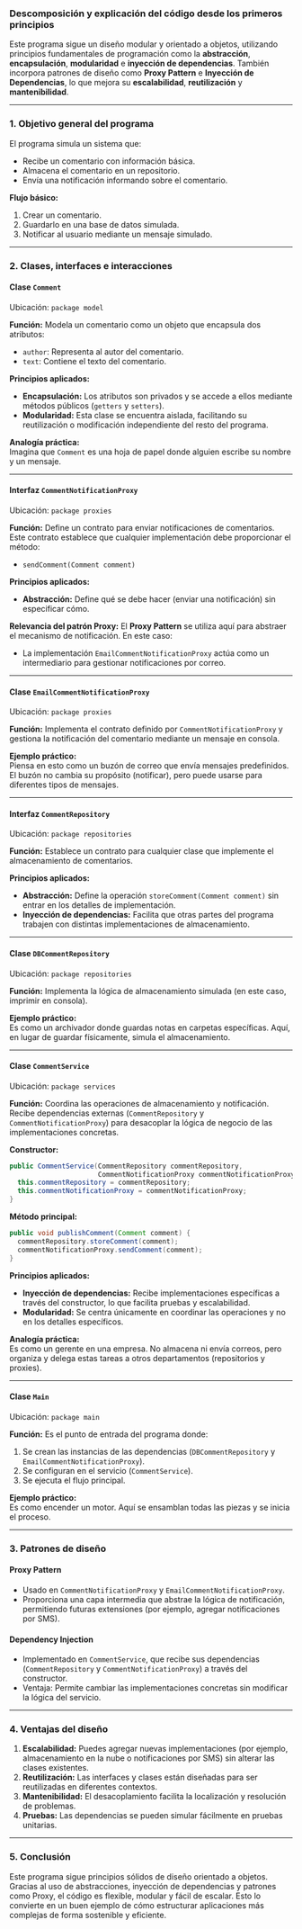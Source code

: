 ### Descomposición y explicación del código desde los primeros principios

Este programa sigue un diseño modular y orientado a objetos, utilizando principios fundamentales de programación como la **abstracción**, **encapsulación**, **modularidad** e **inyección de dependencias**. También incorpora patrones de diseño como **Proxy Pattern** e **Inyección de Dependencias**, lo que mejora su **escalabilidad**, **reutilización** y **mantenibilidad**.

---

### 1. **Objetivo general del programa**
El programa simula un sistema que:
- Recibe un comentario con información básica.
- Almacena el comentario en un repositorio.
- Envía una notificación informando sobre el comentario.

**Flujo básico:**
1. Crear un comentario.
2. Guardarlo en una base de datos simulada.
3. Notificar al usuario mediante un mensaje simulado.

---

### 2. **Clases, interfaces e interacciones**

#### **Clase `Comment`**
Ubicación: `package model`

**Función:**
Modela un comentario como un objeto que encapsula dos atributos:
- `author`: Representa al autor del comentario.
- `text`: Contiene el texto del comentario.

**Principios aplicados:**
- **Encapsulación:** Los atributos son privados y se accede a ellos mediante métodos públicos (`getters` y `setters`).
- **Modularidad:** Esta clase se encuentra aislada, facilitando su reutilización o modificación independiente del resto del programa.

**Analogía práctica:**  
Imagina que `Comment` es una hoja de papel donde alguien escribe su nombre y un mensaje.

---

#### **Interfaz `CommentNotificationProxy`**
Ubicación: `package proxies`

**Función:**
Define un contrato para enviar notificaciones de comentarios.
Este contrato establece que cualquier implementación debe proporcionar el método:
- `sendComment(Comment comment)`

**Principios aplicados:**
- **Abstracción:** Define qué se debe hacer (enviar una notificación) sin especificar cómo.

**Relevancia del patrón Proxy:**
El **Proxy Pattern** se utiliza aquí para abstraer el mecanismo de notificación. En este caso:
- La implementación `EmailCommentNotificationProxy` actúa como un intermediario para gestionar notificaciones por correo.

---

#### **Clase `EmailCommentNotificationProxy`**
Ubicación: `package proxies`

**Función:**
Implementa el contrato definido por `CommentNotificationProxy` y gestiona la notificación del comentario mediante un mensaje en consola.

**Ejemplo práctico:**  
Piensa en esto como un buzón de correo que envía mensajes predefinidos. El buzón no cambia su propósito (notificar), pero puede usarse para diferentes tipos de mensajes.

---

#### **Interfaz `CommentRepository`**
Ubicación: `package repositories`

**Función:**
Establece un contrato para cualquier clase que implemente el almacenamiento de comentarios.

**Principios aplicados:**
- **Abstracción:** Define la operación `storeComment(Comment comment)` sin entrar en los detalles de implementación.
- **Inyección de dependencias:** Facilita que otras partes del programa trabajen con distintas implementaciones de almacenamiento.

---

#### **Clase `DBCommentRepository`**
Ubicación: `package repositories`

**Función:**
Implementa la lógica de almacenamiento simulada (en este caso, imprimir en consola).

**Ejemplo práctico:**  
Es como un archivador donde guardas notas en carpetas específicas. Aquí, en lugar de guardar físicamente, simula el almacenamiento.

---

#### **Clase `CommentService`**
Ubicación: `package services`

**Función:**
Coordina las operaciones de almacenamiento y notificación. Recibe dependencias externas (`CommentRepository` y `CommentNotificationProxy`) para desacoplar la lógica de negocio de las implementaciones concretas.

**Constructor:**
```java
public CommentService(CommentRepository commentRepository, 
                      CommentNotificationProxy commentNotificationProxy) {
  this.commentRepository = commentRepository;
  this.commentNotificationProxy = commentNotificationProxy;
}
```

**Método principal:**
```java
public void publishComment(Comment comment) {
  commentRepository.storeComment(comment);
  commentNotificationProxy.sendComment(comment);
}
```

**Principios aplicados:**
- **Inyección de dependencias:** Recibe implementaciones específicas a través del constructor, lo que facilita pruebas y escalabilidad.
- **Modularidad:** Se centra únicamente en coordinar las operaciones y no en los detalles específicos.

**Analogía práctica:**  
Es como un gerente en una empresa. No almacena ni envía correos, pero organiza y delega estas tareas a otros departamentos (repositorios y proxies).

---

#### **Clase `Main`**
Ubicación: `package main`

**Función:**
Es el punto de entrada del programa donde:
1. Se crean las instancias de las dependencias (`DBCommentRepository` y `EmailCommentNotificationProxy`).
2. Se configuran en el servicio (`CommentService`).
3. Se ejecuta el flujo principal.

**Ejemplo práctico:**  
Es como encender un motor. Aquí se ensamblan todas las piezas y se inicia el proceso.

---

### 3. **Patrones de diseño**

#### **Proxy Pattern**
- Usado en `CommentNotificationProxy` y `EmailCommentNotificationProxy`.
- Proporciona una capa intermedia que abstrae la lógica de notificación, permitiendo futuras extensiones (por ejemplo, agregar notificaciones por SMS).

#### **Dependency Injection**
- Implementado en `CommentService`, que recibe sus dependencias (`CommentRepository` y `CommentNotificationProxy`) a través del constructor.
- Ventaja: Permite cambiar las implementaciones concretas sin modificar la lógica del servicio.

---

### 4. **Ventajas del diseño**
1. **Escalabilidad:** Puedes agregar nuevas implementaciones (por ejemplo, almacenamiento en la nube o notificaciones por SMS) sin alterar las clases existentes.
2. **Reutilización:** Las interfaces y clases están diseñadas para ser reutilizadas en diferentes contextos.
3. **Mantenibilidad:** El desacoplamiento facilita la localización y resolución de problemas.
4. **Pruebas:** Las dependencias se pueden simular fácilmente en pruebas unitarias.

---

### 5. **Conclusión**
Este programa sigue principios sólidos de diseño orientado a objetos. Gracias al uso de abstracciones, inyección de dependencias y patrones como Proxy, el código es flexible, modular y fácil de escalar. Esto lo convierte en un buen ejemplo de cómo estructurar aplicaciones más complejas de forma sostenible y eficiente.

